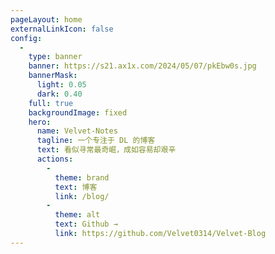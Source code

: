 ```yaml
---
pageLayout: home
externalLinkIcon: false
config:
  -
    type: banner
    banner: https://s21.ax1x.com/2024/05/07/pkEbw0s.jpg
    bannerMask:
      light: 0.05
      dark: 0.40
    full: true
    backgroundImage: fixed
    hero:
      name: Velvet-Notes
      tagline: 一个专注于 DL 的博客
      text: 看似寻常最奇崛，成如容易却艰辛
      actions:
        -
          theme: brand
          text: 博客
          link: /blog/
        -
          theme: alt
          text: Github →
          link: https://github.com/Velvet0314/Velvet-Blog
---
```


